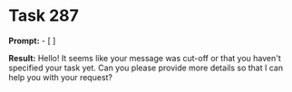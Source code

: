 # Task 287

**Prompt:** - [ ]

**Result:**
Hello! It seems like your message was cut-off or that you haven't specified your task yet. Can you please provide more details so that I can help you with your request?
